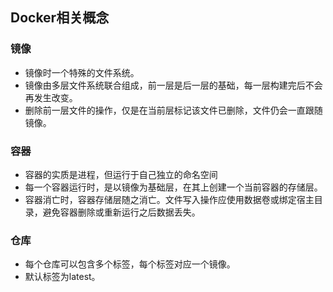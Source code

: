 ## Docker相关概念

### 镜像

- 镜像时一个特殊的文件系统。
- 镜像由多层文件系统联合组成，前一层是后一层的基础，每一层构建完后不会再发生改变。
- 删除前一层文件的操作，仅是在当前层标记该文件已删除，文件仍会一直跟随镜像。

### 容器

- 容器的实质是进程，但运行于自己独立的命名空间
- 每一个容器运行时，是以镜像为基础层，在其上创建一个当前容器的存储层。
- 容器消亡时，容器存储层随之消亡。文件写入操作应使用数据卷或绑定宿主目录，避免容器删除或重新运行之后数据丢失。

### 仓库

- 每个仓库可以包含多个标签，每个标签对应一个镜像。
- 默认标签为latest。